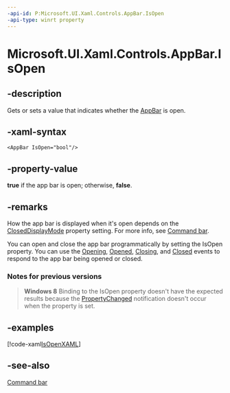```yaml
---
-api-id: P:Microsoft.UI.Xaml.Controls.AppBar.IsOpen
-api-type: winrt property
---
```


<!-- Property syntax
public bool IsOpen { get;  set; }
-->

# Microsoft.UI.Xaml.Controls.AppBar.IsOpen

## -description
Gets or sets a value that indicates whether the [AppBar](appbar.md) is open.

## -xaml-syntax
```xaml
<AppBar IsOpen="bool"/>
```


## -property-value
**true** if the app bar is open; otherwise, **false**.

## -remarks
How the app bar is displayed when it's open depends on the [ClosedDisplayMode](appbar_closeddisplaymode.md) property setting. For more info, see [Command bar](/windows/apps/design/controls/command-bar).

You can open and close the app bar programmatically by setting the IsOpen property. You can use the [Opening](appbar_opening.md), [Opened](appbar_opened.md), [Closing](appbar_closing.md), and [Closed](appbar_closed.md) events to respond to the app bar being opened or closed.

### Notes for previous versions

> **Windows 8**
> Binding to the IsOpen property doesn't have the expected results because the [PropertyChanged](../microsoft.ui.xaml.data/inotifypropertychanged.md) notification doesn't occur when the property is set.

## -examples


[!code-xaml[IsOpenXAML](../microsoft.ui.xaml.controls/code/AppBarSample/CS/SnippetsPage.xaml#SnippetIsOpenXAML)]

## -see-also
[Command bar](/windows/apps/design/controls/command-bar)
